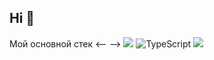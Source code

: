 ## Hi 👋

<!--
**DeniPashaev/DeniPashaev** is a ✨ _special_ ✨ repository because its `README.md` (this file) appears on your GitHub profile.

Here are some ideas to get you started:

- 🔭 I’m currently working on ...
- 🌱 I’m currently learning ...
- 👯 I’m looking to collaborate on ...
- 🤔 I’m looking for help with ...
- 💬 Ask me about ...
- 📫 How to reach me: ...
- 😄 Pronouns: ...
- ⚡ Fun fact: ...
-->

Мой основной стек
<--
-->
![](https://img.shields.io/badge/javascript%20-%23323330.svg?&style=for-the-badge&logo=javascript&logoColor=%23F7DF1E)
	<img alt="TypeScript" src="https://img.shields.io/badge/typescript%20-%23007ACC.svg?&style=for-the-badge&logo=typescript&logoColor=white"/>
![](https://img.shields.io/badge/react%20-%2320232a.svg?&style=for-the-badge&logo=react&logoColor=%2361DAFB)
